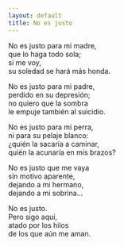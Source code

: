 ```yaml
---
layout: default
title: No es justo
---
```



No es justo para mi madre,  
que lo haga todo sola;  
si me voy,  
su soledad se hará más honda.

No es justo para mi padre,  
perdido en su depresión;  
no quiero que la sombra  
le empuje también al suicidio.

No es justo para mi perra,  
ni para su pelaje blanco:  
¿quién la sacaría a caminar,  
quién la acunaría en mis brazos?

No es justo que me vaya  
sin motivo aparente,  
dejando a mi hermano,  
dejando a mi sobrina…

No es justo.  
Pero sigo aquí,  
atado por los hilos  
de los que aún me aman.
